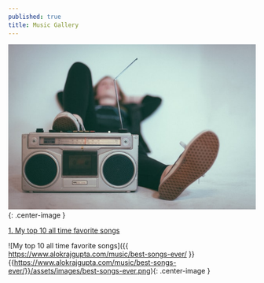 ```yaml
---
published: true
title: Music Gallery
---
```

![](/assets/images/music_icon.jpg?raw=true){: .center-image }


[1. My top 10 all time favorite songs](https://www.alokrajgupta.com/music/best-songs-ever/)

![My top 10 all time favorite songs]({{ https://www.alokrajgupta.com/music/best-songs-ever/ }}{{https://www.alokrajgupta.com/music/best-songs-ever/}}/assets/images/best-songs-ever.png){: .center-image }
